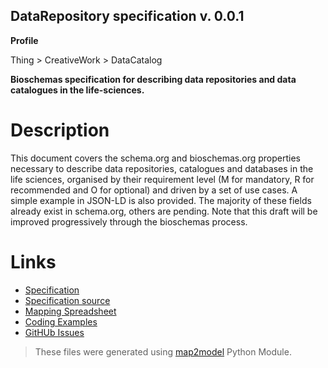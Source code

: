 ## DataRepository specification v. 0.0.1 

**Profile** 

Thing > CreativeWork > DataCatalog

**Bioschemas specification for describing data repositories and data catalogues in the life-sciences.** 

# Description 
This document covers the schema.org and bioschemas.org properties necessary to describe data repositories, catalogues and databases in the life sciences, organised by their requirement level (M for mandatory, R for recommended and O for optional) and driven by a set of use cases. A simple example in JSON-LD is also provided. The majority of these fields already exist in schema.org, others are pending. 
Note that this draft will be improved progressively through the bioschemas process.
 
# Links 
- [Specification](http://bioschemas.org/bsc_specs/DataRepository/specification/)
- [Specification source](specification.html)
- [Mapping Spreadsheet](https://docs.google.com/a/ebi.ac.uk/spreadsheets/d/1H12h5VpVNJFzNs2RQJWjXkauCEn3qEsVFzKRoiHHffY/edit?usp=drivesdk)
- [Coding Examples](https://github.com/BioSchemas/specifications/tree/master/DataRepository/examples)
- [GitHUb Issues](https://github.com/BioSchemas/bioschemas/labels/type%3A%20DataRepository)
> These files were generated using [map2model](https://github.com/BioSchemas/map2model) Python Module.